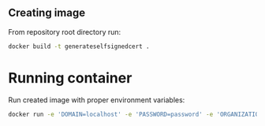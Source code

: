 ## Creating image
From repository root directory run:
``` bash
docker build -t generateselfsignedcert .
```

# Running container
Run created image with proper environment variables:
``` bash
docker run -e 'DOMAIN=localhost' -e 'PASSWORD=password' -e 'ORGANIZATION=SoftwareDeveloper.Blog' -e 'COUNTRY=PL' -e 'ST=Sanok' generateselfsignedcert 
```
